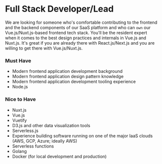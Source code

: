 # Full Stack Developer/Lead

We are looking for someone who's comfortable contributing 
to the frontend and the backend components of 
our SaaS platform and who can `own` our Vue.js/Nuxt.js-based 
frontend tech stack. You'll be the resident expert 
when it comes to the best design practices and 
internals in Vue.js and Nuxt.js. It's great if you are already there with React.js/Next.js and you are willing to get there with Vue.js/Nuxt.js.

### Must Have

* Modern frontend application development background
* Modern frontend application design pattern knowledge
* Modern frontend application development tooling experience
* Node.js

### Nice to Have

* Nuxt.js
* Vue.js
* Vuetify
* D3.js and other data visualization tools
* Serverless.js
* Experience building software running on one of the major IaaS clouds (AWS, GCP, Azure; ideally AWS)
* Serverless functions
* Golang
* Docker (for local development and production)
